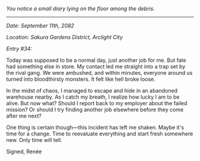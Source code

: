 
*You notice a small diary lying on the floor among the debris.*

---

_Date: September 11th, 2082_

_Location: Sakura Gardens District, Arclight City_

_Entry #34:_

Today was supposed to be a normal day, just another job for me. But fate had something else in store. My contact led me straight into a trap set by the rival gang. We were ambushed, and within minutes, everyone around us turned into bloodthirsty monsters. It felt like hell broke loose.

In the midst of chaos, I managed to escape and hide in an abandoned warehouse nearby. As I catch my breath, I realize how lucky I am to be alive. But now what? Should I report back to my employer about the failed mission? Or should I try finding another job elsewhere before they come after me next?

One thing is certain though—this incident has left me shaken. Maybe it's time for a change. Time to reevaluate everything and start fresh somewhere new. Only time will tell.

Signed,
Renée